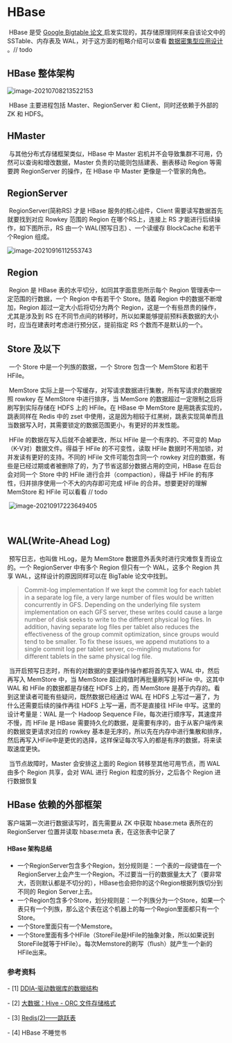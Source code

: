 # HBase

​	HBase 是受 [Google Bigtable 论文 ](https://storage.googleapis.com/pub-tools-public-publication-data/pdf/68a74a85e1662fe02ff3967497f31fda7f32225c.pdf)启发实现的，其存储原理同样来自该论文中的 SSTable、内存表及 WAL，对于这方面的粗略介绍可以查看 [数据密集型应用设计](http://ddia.vonng.com/#/ch3?id=%e9%a9%b1%e5%8a%a8%e6%95%b0%e6%8d%ae%e5%ba%93%e7%9a%84%e6%95%b0%e6%8d%ae%e7%bb%93%e6%9e%84) 。// todo



## HBase 整体架构

![image-20210708213522153](https://i.loli.net/2021/07/08/zFcANn4gxhilwHC.png)

​	HBase 主要进程包括 Master、RegionServer 和 Client，同时还依赖于外部的 ZK 和 HDFS。

## HMaster

​	与其他分布式存储框架类似，HBase 中 Master 宕机并不会导致集群不可用，仍然可以查询和增改数据，Master 负责的功能则包括建表、删表移动 Region 等需要跨 RegionServer 的操作，在 HBase 中 Master 更像是一个管家的角色。

## RegionServer

​	RegionServer(简称RS) 才是 HBase 服务的核心组件，Client 需要读写数据首先就要找到对应 Rowkey 范围的 Region 在哪个RS上，连接上 RS 才能进行后续操作，如下图所示，RS 由一个 WAL(预写日志) 、一个读缓存 BlockCache 和若干个Region 组成。

![image-20210916112553743](https://i.loli.net/2021/09/16/blx6ZPjfOXQW9Fk.png)

## Region

​	Region 是 HBase 表的水平切分，如同其字面意思所示每个 Region 管理表中一定范围的行数据，一个 Region 中有若干个 Store。随着 Region 中的数据不断增加，Region 超过一定大小后将切分为两个 Region，这是一个有些昂贵的操作，尤其是涉及到 RS 在不同节点间的转移时，所以如果能够提前预料表数据的大小时，应当在建表时考虑进行预分区，提前指定 RS 个数而不是默认的一个。

## Store 及以下

​	一个 Store 中是一个列族的数据，一个 Strore 包含一个 MemStore 和若干 HFile。 

​	MemStore 实际上是一个写缓存，对写请求数据进行集散，所有写请求的数据按照 rowkey 在 MemStore 中进行排序，当 MemSore 的数据超过一定限制之后将刷写到实际存储在 HDFS 上的 HFile。在 HBase 中 MemStore 是用跳表实现的，跳表同样在 Redis 中的 zset 中使用，这是因为相较于红黑树，跳表实现简单而且当数据写入时，其需要锁定的数据范围更小，有更好的并发性能。

​	HFile 的数据在写入后就不会被更改，所以 HFile 是一个有序的、不可变的 Map（K-V对）数据文件。得益于 HFile 的不可变性，读取 HFile 数据时不用加锁，对并发读有更好的支持。不同的 HFile 文件可能包含同一个 rowkey 对应的数据，有些是已经过期或者被删除了的，为了节省这部分数据占用的空间，HBase 在后台会对同一个 Store 中的 HFile 进行合并（compaction），得益于 HFile 的有序性，归并排序使用一个不大的内存即可完成 HFile 的合并。想要更好的理解 MemStore 和 HFile 可以看看 // todo

​	![image-20210917223649405](https://i.loli.net/2021/09/17/gVu7cGFH3yDR4Ut.png)

​	

## WAL(Write-Ahead Log)

​	预写日志，也叫做 HLog，是为 MemStore 数据意外丢失时进行灾难恢复而设立的。一个 RegionServer 中有多个 Region 但只有一个 WAL，这多个 Region 共享 WAL，这样设计的原因同样可以在 BigTable 论文中找到。

> Commit-log implementation
> If we kept the commit log for each tablet in a separate log file, a very large number of files would be written concurrently in GFS. Depending on the underlying file system implementation on each GFS server, these writes could cause a large number of disk seeks to write to the different physical log files. In addition, having separate log files per tablet also reduces the effectiveness of the group commit optimization, since groups would tend to be smaller. To fix these issues, we append mutations to a single commit log per tablet server, co-mingling mutations for different tablets in the same physical log file.

​	当开启预写日志时，所有的对数据的变更操作操作都将首先写入 WAL 中，然后再写入 MemStore 中，当 MemStore 超过阈值时再批量刷写到 HFile 中。这其中 WAL 和 HFile 的数据都是存储在 HDFS 上的，而 MemStore 是基于内存的。看到这里读者可能有些疑问，既然数据已经通过 WAL 在 HDFS 上写过一遍了，为什么还需要后续的操作再往 HDFS 上写一遍，而不是直接往 HFile 中写。这里的设计考量是：WAL 是一个 Hadoop Sequence File，每次进行顺序写，其速度并不慢，而 HFile 是 HBase 需要持久化的数据，是需要有序的，由于从客户端传来的数据变更请求对应的 rowkey 基本是无序的，所以先在内存中进行集散和排序，然后再写入HFile中是更优的选择，这样保证每次写入的都是有序的数据，将来读取速度更快。

​		当节点故障时，Master 会安排这上面的 Region 转移至其他可用节点，而 WAL 由多个 Region 共享，会对 WAL 进行 Region 粒度的拆分，之后各个 Region 进行数据恢复



## HBase 依赖的外部框架

客户端第一次进行数据读写时，首先需要从 ZK 中获取 hbase:meta 表所在的 RegionServer 位置并读取  hbase:meta 表，在这张表中记录了

#### HBase 架构总结

* 一个RegionServer包含多个Region，划分规则是：一个表的一段键值在一个RegionServer上会产生一个Region。不过要当一行的数据量太大了（要非常大，否则默认都是不切分的），HBase也会把你的这个Region根据列族切分到不同的 Region Server上去。
* 一个Region包含多个Store，划分规则是：一个列族分为一个Store，如果一个表只有一个列族，那么这个表在这个机器上的每一个Region里面都只有一个Store。
* 一个Store里面只有一个Memstore。
* 一个Store里面有多个HFile（StoreFile是HFile的抽象对象，所以如果说到StoreFile就等于HFile）。每次Memstore的刷写（flush）就产生一个新的HFile出来。



### 参考资料

\- [1] [DDIA-驱动数据库的数据结构](http://ddia.vonng.com/#/ch3?id=驱动数据库的数据结构)

\- [2] [大数据：Hive - ORC 文件存储格式](https://www.cnblogs.com/ITtangtang/p/7677912.html)

\- [3] [Redis(2)——跳跃表](https://www.wmyskxz.com/2020/02/29/redis-2-tiao-yue-biao/)

\- [4] HBase 不睡觉书